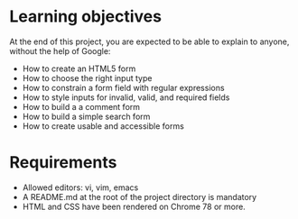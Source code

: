 # Learning objectives
At the end of this project, you are expected to be able to explain to anyone, without the help of Google:

- How to create an HTML5 form
- How to choose the right input type
- How to constrain a form field with regular expressions
- How to style inputs for invalid, valid, and required fields
- How to build a a comment form
- How to build a simple search form
- How to create usable and accessible forms
# Requirements
- Allowed editors: vi, vim, emacs
- A README.md at the root of the project directory is mandatory
- HTML and CSS have been rendered on Chrome 78 or more.
